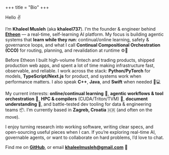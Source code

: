 +++
title = "Bio"
+++

Hello ✌️

I’m **Khaleel Musleh** (aka **khaleel737**). I’m the founder & engineer behind **[Etheon](https://etheon.ai/)** — a real-time, self-learning AI platform. My focus is building agentic systems that **learn while they run**: continual/online learning, safety & governance loops, and what I call **Continual Compositional Orchestration (CCO)** for routing, planning, and revalidation at runtime ⚙️🤖

Before Etheon I built high-volume fintech and trading products, shipped production web apps, and spent a lot of time making infrastructure fast, observable, and reliable. I work across the stack: **Python/PyTorch** for models, **TypeScript/Next.js** for product, and systems work when performance matters. I also speak **C++**, **Java**, and **Swift** when needed 🧠💻

My current interests: **online/continual learning** 🍥, **agentic workflows & tool orchestration** 🧭, **HPC & compilers** (CUDA/Triton/TVM) 🚀, **document understanding** 🔬, and battle-tested dev tooling for data & engineering teams 📦. I’m currently based in **Zagreb, Croatia** 🇭🇷 (and often on the move).

I enjoy turning research into working software, writing clear specs, and open-sourcing useful pieces when I can. If you’re exploring real-time AI, governable agents, or want to collaborate on hard problems, I’d love to chat.

Find me on **[GitHub](https://github.com/khaleel737)**, or email **[khaleelmusleh@gmail.com](mailto:khaleelmusleh@gmail.com)** 🤝
